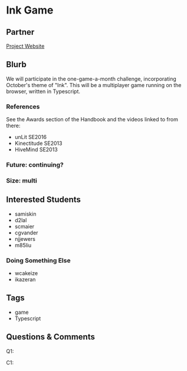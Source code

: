 # Ink Game

## Partner

[Project Website](http://www.onegameamonth.com/)

## Blurb

We will participate in the one-game-a-month challenge, incorporating October's
theme of "Ink".  This will be a multiplayer game running on the browser,
written in Typescript.

### References

See the Awards section of the Handbook and the videos linked to from there:
* unLit SE2016
* Kinectitude SE2013
* HiveMind SE2013


### Future: continuing?
### Size: multi

## Interested Students
- samiskin
- d2lal
- scmaier
- cgvander
- njjewers
- m85liu
### Doing Something Else
- wcakeize
- ikazeran

## Tags
* game
* Typescript

## Questions & Comments

Q1:

C1:

